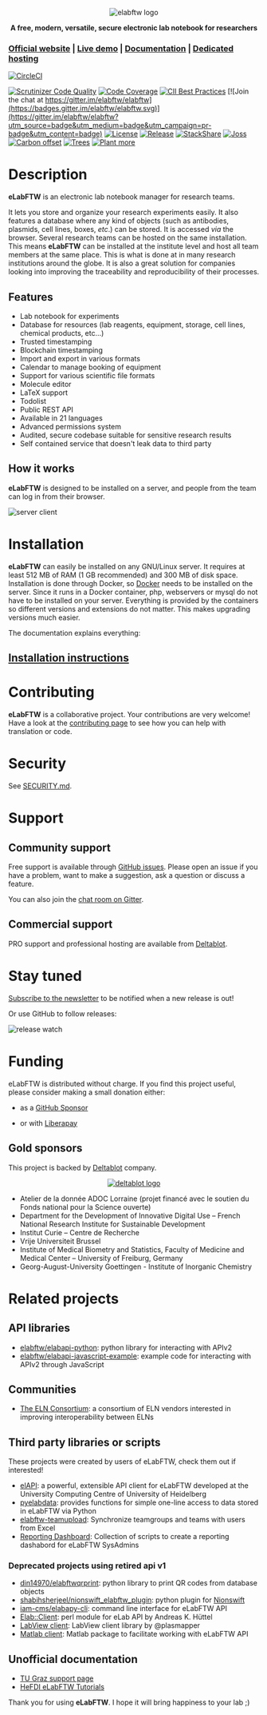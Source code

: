 <p align='center'>
  <img src='https://i.imgur.com/hq6SAZf.png' alt='elabftw logo' />
</p>

<p align='center'>
  <strong>A free, modern, versatile, secure electronic lab notebook for researchers</strong>
</p>

### [Official website](https://www.elabftw.net) | [Live demo](https://demo.elabftw.net) | [Documentation](https://doc.elabftw.net) | [Dedicated hosting](https://www.deltablot.com/elabftw)

[![CircleCI](https://circleci.com/gh/elabftw/elabftw/tree/master.svg?style=svg)](https://circleci.com/gh/elabftw/elabftw/tree/master)

[![Scrutinizer Code Quality](https://scrutinizer-ci.com/g/elabftw/elabftw/badges/quality-score.png?b=master)](https://scrutinizer-ci.com/g/elabftw/elabftw/?branch=master)
[![Code Coverage](https://scrutinizer-ci.com/g/elabftw/elabftw/badges/coverage.png?b=master)](https://scrutinizer-ci.com/g/elabftw/elabftw/?branch=master)
[![CII Best Practices](https://bestpractices.coreinfrastructure.org/projects/2766/badge)](https://bestpractices.coreinfrastructure.org/projects/2766)
[![Join the chat at https://gitter.im/elabftw/elabftw](https://badges.gitter.im/elabftw/elabftw.svg)](https://gitter.im/elabftw/elabftw?utm_source=badge&utm_medium=badge&utm_campaign=pr-badge&utm_content=badge)
[![License](https://img.shields.io/badge/license-AGPL-blue.svg)](https://www.gnu.org/licenses/agpl-3.0.en.html)
[![Release](https://img.shields.io/github/release/elabftw/elabftw.svg)](https://github.com/elabftw/elabftw/releases/latest)
[![StackShare](https://img.shields.io/badge/tech-stack-0690fa.svg?style=flat)](https://stackshare.io/elabftw/elabftw)
[![Joss](http://joss.theoj.org/papers/10.21105/joss.00146/status.svg)](http://joss.theoj.org/papers/10.21105/joss.00146)<br>
[![Carbon offset](https://img.shields.io/ecologi/carbon/deltablot)](https://ecologi.com/deltablot)
[![Trees](https://img.shields.io/ecologi/trees/deltablot)](https://ecologi.com/deltablot)
[![Plant more](https://img.shields.io/badge/trees-plant%20more%20trees-brightgreen)](https://ecologi.com/?r=5f668f69232cc100192fbd04)

# Description

**eLabFTW** is an electronic lab notebook manager for research teams.

It lets you store and organize your research experiments easily. It also features a database where any kind of objects (such as antibodies, plasmids, cell lines, boxes, _etc_.) can be stored.
It is accessed _via_ the browser. Several research teams can be hosted on the same installation. This means **eLabFTW** can be installed at the institute level and host all team members at the same place. This is what is done at in many research institutions around the globe. It is also a great solution for companies looking into improving the traceability and reproducibility of their processes.

## Features

* Lab notebook for experiments
* Database for resources (lab reagents, equipment, storage, cell lines, chemical products, etc...)
* Trusted timestamping
* Blockchain timestamping
* Import and export in various formats
* Calendar to manage booking of equipment
* Support for various scientific file formats
* Molecule editor
* LaTeX support
* Todolist
* Public REST API
* Available in 21 languages
* Advanced permissions system
* Audited, secure codebase suitable for sensitive research results
* Self contained service that doesn't leak data to third party

## How it works

**eLabFTW** is designed to be installed on a server, and people from the team can log in from their browser.

![server client](https://i.imgur.com/BcfFgQS.gif)

# Installation

**eLabFTW** can easily be installed on any GNU/Linux server. It requires at least 512 MB of RAM (1 GB recommended) and 300 MB of disk space. Installation is done through Docker, so [Docker](https://www.docker.com/) needs to be installed on the server. Since it runs in a Docker container, php, webservers or mysql do not have to be installed on your server.  Everything is provided by the containers so different versions and extensions do not matter. This makes upgrading versions much easier.

The documentation explains everything:

## [Installation instructions](https://doc.elabftw.net)

# Contributing

**eLabFTW** is a collaborative project. Your contributions are very welcome! Have a look at the [contributing page](https://doc.elabftw.net/contributing.html) to see how you can help with translation or code.

# Security

See [SECURITY.md](./SECURITY.md).

# Support

## Community support

Free support is available through [GitHub issues](https://github.com/elabftw/elabftw/issues/new/choose). Please open an issue if you have a problem, want to make a suggestion, ask a question or discuss a feature.

You can also join the [chat room on Gitter](https://gitter.im/elabftw/elabftw).

## Commercial support

PRO support and professional hosting are available from [Deltablot](https://www.deltablot.com/elabftw).

# Stay tuned

[Subscribe to the newsletter](https://eepurl.com/bTjcMj) to be notified when a new release is out!

Or use GitHub to follow releases:

![release watch](https://i.imgur.com/whSAWEs.gif)

# Funding

eLabFTW is distributed without charge. If you find this project useful, please consider making a small donation either:

* as a [GitHub Sponsor](https://github.com/sponsors/NicolasCARPi)

* or with [Liberapay](https://liberapay.com/NicolasCARPi/donate)

## Gold sponsors

This project is backed by [Deltablot](https://www.deltablot.com) company.

<p align='center'>
  <a href="https://www.deltablot.com">
    <img src='https://i.imgur.com/9j2a9na.jpg' alt='deltablot logo' />
  </a>
</p>

* Atelier de la donnée ADOC Lorraine (projet financé avec le soutien du Fonds national pour la Science ouverte)
* Department for the Development of Innovative Digital Use – French National Research Institute for Sustainable Development
* Institut Curie – Centre de Recherche
* Vrije Universiteit Brussel
* Institute of Medical Biometry and Statistics, Faculty of Medicine and Medical Center – University of Freiburg, Germany
* Georg-August-University Goettingen - Institute of Inorganic Chemistry

# Related projects

## API libraries

* [elabftw/elabapi-python](https://github.com/elabftw/elabapi-python/): python library for interacting with APIv2
* [elabftw/elabapi-javascript-example](https://github.com/elabftw/elabapi-javascript-example#readme): example code for interacting with APIv2 through JavaScript

## Communities

* [The ELN Consortium](https://github.com/TheELNConsortium/): a consortium of ELN vendors interested in improving interoperability between ELNs

## Third party libraries or scripts

These projects were created by users of eLabFTW, check them out if interested!

* [elAPI](https://github.com/uhd-urz/elAPI/): a powerful, extensible API client for eLabFTW developed at the University Computing Centre of University of Heidelberg
* [pyelabdata](https://github.com/FAU-PHYSIK-EP/pyelabdata): provides functions for simple one-line access to data stored in eLabFTW via Python
* [elabftw-teamupload](https://github.com/HeFDI-DE/elabftw-teamupload/): Synchronize teamgroups and teams with users from Excel
* [Reporting Dashboard](https://git.rwth-aachen.de/eln-rwth/reporting-scripts-public): Collection of scripts to create a reporting dashabord for eLabFTW SysAdmins

### Deprecated projects using retired api v1
* [din14970/elabftwqrprint](https://github.com/din14970/elabftwqrprint): python library to print QR codes from database objects
* [shabihsherjeel/nionswift_elabftw_plugin](https://github.com/shabihsherjeel/nionswift_elabftw_plugin): python plugin for [Nionswift](https://github.com/nion-software/nionswift)
* [iam-cms/elabapy-cli](https://gitlab.com/iam-cms/workflows/extra-nodes/elabapy-cli): command line interface for eLabFTW API
* [Elab::Client](https://metacpan.org/pod/ELab::Client): perl module for eLab API by Andreas K. Hüttel
* [LabView client](https://www.vipm.io/package/plasmapper_lib_pl_elabftw_client/): LabView client library by @plasmapper
* [Matlab client](https://github.com/baillon/eLabAPI): Matlab package to facilitate working with eLabFTW API


## Unofficial documentation

* [TU Graz support page](https://www.tugraz.at/sites/rdm/tools/elabftw/elabftw-support)
* [HeFDI eLabFTW Tutorials](https://ilias.uni-marburg.de/goto.php?target=crs_3174359&client_id=UNIMR)


Thank you for using **eLabFTW**. I hope it will bring happiness to your lab ;)
